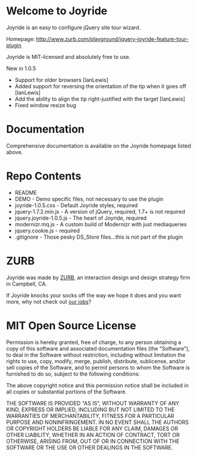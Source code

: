 Welcome to Joyride
=====================

Joyride is an easy to configure jQuery site tour wizard.

Homepage:      http://www.zurb.com/playground/jquery-joyride-feature-tour-plugin

Joyride is MIT-licensed and absolutely free to use.

New in 1.0.5
* Support for older browsers [IanLewis]
* Added support for reversing the orientation of the tip when it goes off [IanLewis]
* Add the ability to align the tip right-justified with the target [IanLewis]
* Fixed window resize bug

Documentation
==============

Comprehensive documentation is available on the Joyride homepage listed above.

Repo Contents
=============

* README
* DEMO - Demo specific files, not necessary to use the plugin
* joyride-1.0.5.css - Default Joyride styles, required
* jquery-1.7.2.min.js - A version of jQuery, required, 1.7+ is not required
* jquery.joyride-1.0.5.js - The heart of Joyride, required
* modernizr.mq.js - A custom build of Modernizr with just mediaqueries
* jquery.cookie.js - required
* .gitignore - Those pesky DS_Store files...this is not part of the plugin

ZURB
====

Joyride was made by [ZURB](http://www.zurb.com), an interaction design and design strategy firm in Campbell, CA.

If Joyride knocks your socks off the way we hope it does and you want more, why not check out [our jobs](http://www.zurb.com/talent/jobs)?

MIT Open Source License
=======================

Permission is hereby granted, free of charge, to any person obtaining a copy of this software and associated documentation files (the "Software"), to deal in the Software without restriction, including without limitation the rights to use, copy, modify, merge, publish, distribute, sublicense, and/or sell copies of the Software, and to permit persons to whom the Software is furnished to do so, subject to the following conditions:

The above copyright notice and this permission notice shall be included in all copies or substantial portions of the Software.

THE SOFTWARE IS PROVIDED "AS IS", WITHOUT WARRANTY OF ANY KIND, EXPRESS OR IMPLIED, INCLUDING BUT NOT LIMITED TO THE WARRANTIES OF MERCHANTABILITY, FITNESS FOR A PARTICULAR PURPOSE AND NONINFRINGEMENT. IN NO EVENT SHALL THE AUTHORS OR COPYRIGHT HOLDERS BE LIABLE FOR ANY CLAIM, DAMAGES OR OTHER LIABILITY, WHETHER IN AN ACTION OF CONTRACT, TORT OR OTHERWISE, ARISING FROM, OUT OF OR IN CONNECTION WITH THE SOFTWARE OR THE USE OR OTHER DEALINGS IN THE SOFTWARE.
